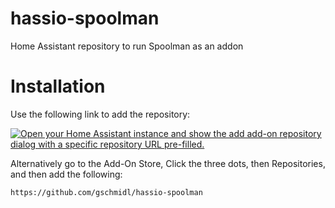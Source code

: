 # hassio-spoolman

Home Assistant repository to run Spoolman as an addon

# Installation

Use the following link to add the repository:

[![Open your Home Assistant instance and show the add add-on repository dialog with a specific repository URL pre-filled.](https://my.home-assistant.io/badges/supervisor_add_addon_repository.svg)](https://my.home-assistant.io/redirect/supervisor_add_addon_repository/?repository_url=https%3A%2F%2Fgithub.com%2Flfpoulain%2Fhassio-spoolman)

Alternatively go to the Add-On Store, Click the three dots, then Repositories, and then add the following:

```
https://github.com/gschmidl/hassio-spoolman
```
